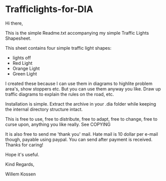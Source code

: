# Trafficlights-for-DIA

Hi there,

This is the simple Readme.txt accompanying my simple Traffic Lights Shapesheet.

This sheet contains four simple traffic light shapes:
- lights off
- Red Light
- Orange Light
- Green Light

I created these because I can use them in diagrams to highlite problem area's, show stoppers etc. But you can use them anyway you like. Draw up traffic diagrams to explain the rules on the road, etc.

Installation is simple. Extract the archive in your .dia folder while keeping the internal directory structure intact.

This is free to use, free to distribute, free to adapt, free to change, free to curse upon, anything you like really. See COPYING

It is also free to send me 'thank you' mail. Hate mail is 10 dollar per e-mail though, payable using paypal. You can send after payment is received. Thanks for caring!

Hope it's useful.

Kind Regards,

Willem Kossen

